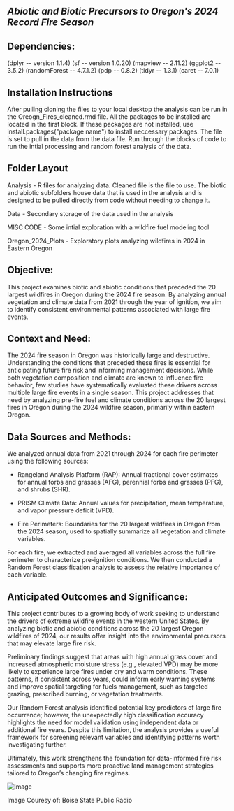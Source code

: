 ## ***Abiotic and Biotic Precursors to Oregon's 2024 Record Fire Season*** 

## **Dependencies:**
(dplyr -- version 1.1.4)
(sf -- version 1.0.20)
(mapview -- 2.11.2)
(ggplot2 -- 3.5.2)
(randomForest -- 4.7.1.2)
(pdp -- 0.8.2)
(tidyr -- 1.3.1)
(caret -- 7.0.1)

## **Installation Instructions** 
After pulling cloning the files to your local desktop the analysis can be run in the Oreogn_Fires_cleaned.rmd file. All the packages to be installed are located in the first block. If these packages are not installed, use install.packages("package name") to install neccessary packages. The file is set to pull in the data from the data file. Run through the blocks of code to run the intial processing and random forest analysis of the data. 
## **Folder Layout** 
Analysis - R files for analyzing data. Cleaned file is the file to use. The biotic and abiotic subfolders house data that is used in the analysis and is designed to be pulled directly from code without needing to change it. 

Data - Secondary storage of the data used in the analysis

MISC CODE - Some intial exploration with a wildfire fuel modeling tool

Oregon_2024_Plots - Exploratory plots analyzing wildfires in 2024 in Eastern Oregon

## **Objective:**
This project examines biotic and abiotic conditions that preceded the 20 largest wildfires in Oregon during the 2024 fire season. By analyzing annual vegetation and climate data from 2021 through the year of ignition, we aim to identify consistent environmental patterns associated with large fire events.

## **Context and Need:**
The 2024 fire season in Oregon was historically large and destructive. Understanding the conditions that preceded these fires is essential for anticipating future fire risk and informing management decisions. While both vegetation composition and climate are known to influence fire behavior, few studies have systematically evaluated these drivers across multiple large fire events in a single season. This project addresses that need by analyzing pre-fire fuel and climate conditions across the 20 largest fires in Oregon during the 2024 wildfire season, primarily within eastern Oregon. 

## **Data Sources and Methods:**
We analyzed annual data from 2021 through 2024 for each fire perimeter using the following sources:

- Rangeland Analysis Platform (RAP): Annual fractional cover estimates for annual forbs and grasses (AFG), perennial forbs and grasses (PFG), and shrubs (SHR).

- PRISM Climate Data: Annual values for precipitation, mean temperature, and vapor pressure deficit (VPD).

- Fire Perimeters: Boundaries for the 20 largest wildfires in Oregon from the 2024 season, used to spatially summarize all vegetation and climate variables.

For each fire, we extracted and averaged all variables across the full fire perimeter to characterize pre-ignition conditions. We then conducted a Random Forest classification analysis to assess the relative importance of each variable.

## **Anticipated Outcomes and Significance:**
This project contributes to a growing body of work seeking to understand the drivers of extreme wildfire events in the western United States. By analyzing biotic and abiotic conditions across the 20 largest Oregon wildfires of 2024, our results offer insight into the environmental precursors that may elevate large fire risk.

Preliminary findings suggest that areas with high annual grass cover and increased atmospheric moisture stress (e.g., elevated VPD) may be more likely to experience large fires under dry and warm conditions. These patterns, if consistent across years, could inform early warning systems and improve spatial targeting for fuels management, such as targeted grazing, prescribed burning, or vegetation treatments.

Our Random Forest analysis identified potential key predictors of large fire occurrence; however, the unexpectedly high classification accuracy highlights the need for model validation using independent data or additional fire years. Despite this limitation, the analysis provides a useful framework for screening relevant variables and identifying patterns worth investigating further.

Ultimately, this work strengthens the foundation for data-informed fire risk assessments and supports more proactive land management strategies tailored to Oregon’s changing fire regimes.

![image](https://github.com/user-attachments/assets/bc507067-18bc-4d29-a693-eb040b91480c)

Image Couresy of: Boise State Public Radio 

